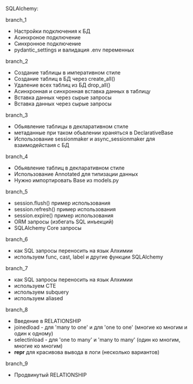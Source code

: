 SQLAlchemy:

branch_1
- Настройки подключения к БД
- Асинхроное подключение
- Синхронное подключение
- pydantic_settings и валидация .env переменных

branch_2
- Создание таблицы в императивном стиле
- Создание таблиц в БД через create_all()
- Удаление всех таблиц из БД drop_all()
- Асинхронная и синхронная вставка данных в таблицу
- Вставка данных через сырые запросы
- Вставка данных через сырые запросы

branch_3
- Обьявление таблицы в декларативном стиле
- метаданные при таком обьвлении храняться в DeclarativeBase
- Использование sessionmaker и async_sessionmaker для взаимодейстаия с БД

branch_4
- Обьявление таблиц в декларативном стиле
- Использование Annotated для типизации данных
- Нужно импортировать Base из models.py

branch_5
- session.flush() пример использования
- session.refresh() пример использования
-  session.expire() пример использования
- ORM запросы (избегать SQL инъекций)
- SQLAlchemy Core запросы 

branch_6
-  как SQL запросы переносить на язык Алхимии
- используем func, cast, label и другие функции SQLAlchemy

branch_7
- как SQL запросы переносить на язык Алхимии
- используем CTE
- используем subquery
- используем aliased

branch_8
- Введение в RELATIONSHIP
- joinedload - для 'many to one' и для 'one to one' (многие ко многим и один к одному)
- selectinload - для 'one to many' и 'many to many' (один ко многим, многие ко многим)
- __repr__ для красивова вывода в логи (несколько вариантов)

branch_9 
- Продвинутый RELATIONSHIP